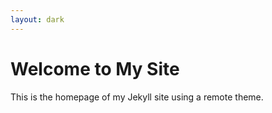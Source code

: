 ```yaml
---
layout: dark
---
```


# Welcome to My Site

This is the homepage of my Jekyll site using a remote theme.
